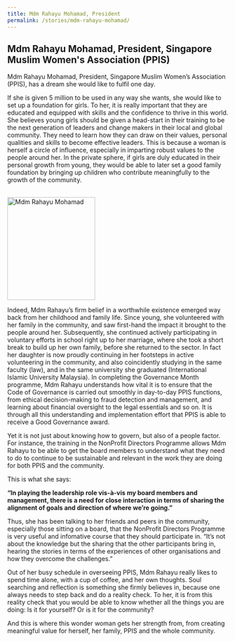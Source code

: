 ```yaml
---
title: Mdm Rahayu Mohamad, President
permalink: /stories/mdm-rahayu-mohamad/
---
```


## Mdm Rahayu Mohamad, President, Singapore Muslim Women's Association (PPIS)

Mdm Rahayu Mohamad, President, Singapore Muslim Women’s Association (PPIS), has a dream she would like to fulfil one day.

If she is given 5 million to be used in any way she wants, she would like to set up a foundation for girls. To her, it is really important that they are educated and equipped with skills and the confidence to thrive in this world. She believes young girls should be given a head-start in their training to be the next generation of leaders and change makers in their local and global community. They need to learn how they can draw on their values, personal qualities and skills to become effective leaders. This is because a woman is herself a circle of influence, especially in imparting robust values to the people around her. In the private sphere, if girls are duly educated in their personal growth from young, they would be able to later set a good family foundation by bringing up children who contribute meaningfully to the growth of the community.

<br/>
<img alt="Mdm Rahayu Mohamad" src="/images/stories/pages/mdm-rahayu-mohamad.jpg" style="width: 200px; height: 234px;" />
<br/>

Indeed, Mdm Rahayu’s firm belief in a worthwhile existence emerged way back from her childhood and family life. Since young, she volunteered with her family in the community, and saw first-hand the impact it brought to the people around her. Subsequently, she continued actively participating in voluntary efforts in school right up to her marriage, where she took a short break to build up her own family, before she returned to the sector. In fact her daughter is now proudly continuing in her footsteps in active volunteering in the community, and also coincidently studying in the same faculty (law), and in the same university she graduated (International Islamic University Malaysia). In completing the Governance Month programme, Mdm Rahayu understands how vital it is to ensure that the Code of Governance is carried out smoothly in day-to-day PPIS functions, from ethical decision-making to fraud detection and management, and learning about financial oversight to the legal essentials and so on. It is through all this understanding and implementation effort that PPIS is able to receive a Good Governance award.

Yet it is not just about knowing how to govern, but also of a people factor. For instance, the training in the NonProfit Directors Programme allows Mdm Rahayu to be able to get the board members to understand what they need to do to continue to be sustainable and relevant in the work they are doing for both PPIS and the community.

This is what she says: 

**“In playing the leadership role vis-à-vis my board members and management, there is a need for close interaction in terms of sharing the alignment of goals and direction of where we’re going.”**

Thus, she has been talking to her friends and peers in the community, especially those sitting on a board, that the NonProfit Directors Programme is very useful and infomative course that they should participate in. “It’s not about the knowledge but the sharing that the other participants bring in, hearing the stories in terms of the experiences of other organisations and how they overcome the challenges.”

Out of her busy schedule in overseeing PPIS, Mdm Rahayu really likes to spend time alone, with a cup of coffee, and her own thoughts. Soul searching and reflection is something she firmly believes in, because one always needs to step back and do a reality check. To her, it is from this reality check that you would be able to know whether all the things you are doing: Is it for yourself? Or is it for the community?

And this is where this wonder woman gets her strength from, from creating meaningful value for herself, her family, PPIS and the whole community.
